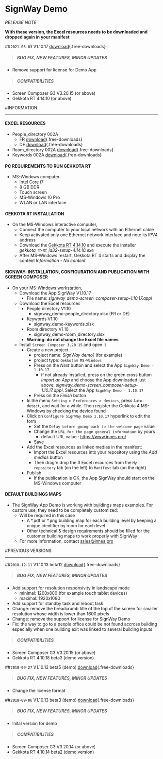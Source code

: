 # SignWay Demo
*RELEASE NOTE*

**With these version, the Excel resources needs to be downloaded and dropped again in your manifest**

##`2021-05-03` V1.10.17 [download](app-signway/signway_demo-screen_composer-setup-1.10.17.appi){.free-downloads}
>##### **BUG FIX, NEW FEATURES, MINOR UPDATES**
- Remove support for license for Demo App
>##### **COMPATIBILITIES** 
- Screen Composer G3 V3.20.15 (or above)
- Gekkota RT 4.14.10 (or above)

#INFORMATION
***********************************************************************
#### **EXCEL RESOURCES**
- People_directory 002A 
	- FR [download](app-signway/002A/FR/signway_demo-people_directory.xlsx){.free-downloads}
	- DE [download](app-signway/002A/DE/signway_demo-people_directory.xlsx){.free-downloads}   
- Room_directory 002A [download](app-signway/002A/signway_demo-room_directory.xlsx){.free-downloads}
- Keywords 002A [download](app-signway/002A/signway_demo-keywords.xlsx){.free-downloads}  
#### **PC REQUIREMENTS TO RUN GEKKOTA RT**
- MS-Windows computer  
	- Intel Core i7 
	- 8 GB DDR
	- Touch screen
	- MS-Windows 10 Pro
	- WLAN or LAN interface
#### **GEKKOTA RT INSTALLATION**
- On the MS-Windows interactive computer, 
	- Connect the computer to your local network with an Ethernet cable 
	- Keep activated only one Ethernet network interface and note its IPV4 address 
	- Download the [Gekkota RT 4.14.10](http://www.innes.pro/en/support/index.php?Gekkota_G4_for_device/Gekkota_Runtime_for_Windows) and execute the installer *gekkota_rt-nt_ia32-setup-4.14.10.exe*
	- After MS-Windows restart, Gekkota RT 4 starts and display the content *Information - No content* 
#### **SIGNWAY: INSTALLATION, CONFIGURATION AND PUBLICATION WITH SCREEN COMPOSER**
- On your MS-Windows workstation,
	- Download the App SignWay V1.10.17
		- File name: *signway_demo-screen_composer-setup-1.10.17.appi*
	- Download the Excel resources
		- People directory V1.10 
			- signway_demo-people_directory.xlsx (FR or DE)
		- Keywords V1.10
			- signway_demo-keywords.xlsx
		- Room directory V1.10
			- signway_demo-room_directory.xlsx
		- **Warning: do not change the Excel file names**  
	- Install ```Screen Composer 3.20.15``` and open it 
		- Create a new project 
			- project name: *SignWay demo1* (for example)
			- project type: ```Gekkota4 MS-Windows```
			- Press on the *Next* button and select the App ```SignWay Demo - 1.10.17``` 
				- if not already installed, press on the green cross button *Import an App* and choose the App downloaded just above: *signway_demo-screen_composer-setup-1.10.17.appi*. Select the App ```SignWay Demo - 1.10.17```			
			- Press on the *Finish* button
		- In the menu ```Setting > Preferences > devices```, press ```Auto-detect```, and wait for a while. Then register the Gekkota 4 MS-Windows by checking the device found		
		- Click on ```Configure SignWay Demo 1.10.17``` hyperlink to edit the form 
			- Set the ```Delay before going back to the welcome page``` value 
			- Change the ```URL for the page general information``` by yours 
				- default URL value : https://www.innes.pro/ 
			- Save 
		- Add the Excel resources as linked medias in the manifest:
			- Import the Excel resources into your repository using the *Add medias* button   
			- Then drag'n drop the 3 Excel resources from the ```My repository``` tab (on the left) to ```Manifest``` tab (on the right) 
		- Publish 
			- If the publication is OK, the App SignWay should start on the MS-Windows computer
#### **DEFAULT BUILDINGS MAPS**
- The SignWay App Demo is working with buildings maps examples. For custom use, they need to be completely customized:
	- Will be required in this case        
		- A *.pdf or *.png building map for each building level by keeping a unique identifier by room for each level
		- Other technical & design requirements should be filled for the customer building maps to work properly with SignWay
	- For more information, contact sales@innes.pro

#PREVIOUS VERSIONS
***********************************************************************

##`2018-12-11` V1.10.13 beta12 [download](app-signway/signway_demo-screen_composer-setup-1.10.13_beta12.appi){.free-downloads}
>##### **BUG FIX, NEW FEATURES, MINOR UPDATES**
- Add support for resolution responsivity in landscape mode 
	- minimal: 1200x800 (for example touch tablet devices)
	- maximal: 1920x1080 
- Add support for standby task and reboot task 
- Change: remove the breadcrumb title of the top of the screen for smaller resolution whose width is lower than 1600 pixels      
- Change: remove the support for license for SignWay Demo
- Fix: the way to go to a people office could be not found accross building especially when one building exit was linked to several building inputs
>##### **COMPATIBILITIES** 
- Screen Composer G3 V3.20.15 (or above)
- Gekkota RT 4.10.18 beta3 (demo version)

##`2018-09-27` V1.10.13 beta5 (demo) [download](app-signway/signway_demo-screen_composer-setup-1.10.13_beta5.appi){.free-downloads}
>##### **BUG FIX, NEW FEATURES, MINOR UPDATES**
- Change the license format

##`2018-09-06` V1.10.13 beta3 (demo) [download](app-signway/signway_demo-screen_composer-setup-1.10.13beta3.appi){.free-downloads}
>##### **BUG FIX, NEW FEATURES, MINOR UPDATES**
- Inital version for demo
>##### **COMPATIBILITIES** 
- Screen Composer G3 V3.20.14 (or above)
- Gekkota RT 4.10.14 beta2 (demo version)